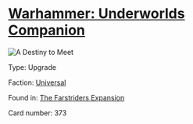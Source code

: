 # [Warhammer: Underworlds Companion](https://guidokessels.github.io/wh-underworlds)

  

![A Destiny to Meet](https://warhammerunderworlds.com/wp-content/uploads/sites/6/2018/03/373_ENG.png)



Type: Upgrade

Faction: [Universal](https://guidokessels.github.io/wh-underworlds/factions/universal.md)

Found in: [The Farstriders Expansion](https://guidokessels.github.io/wh-underworlds/locations/the-farstriders-expansion.md)

Card number: 373
